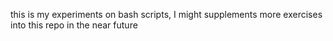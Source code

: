 this is my experiments on bash scripts, I might supplements more exercises into this repo in the near future

